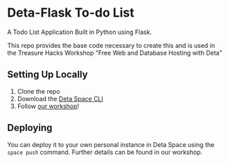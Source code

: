# Deta-Flask To-do List

A Todo List Application Built in Python using Flask.

This repo provides the base code necessary to create this and is used in the Treasure Hacks Workshop "Free Web and Database Hosting with Deta"

## Setting Up Locally

1. Clone the repo
2. Download the [Deta Space CLI](https://deta.space/docs/en/build/fundamentals/space-cli/)
3. Follow [our workshop](https://www.youtube.com/watch?v=RXBdKfhuyoI&t=2063s)!

## Deploying

You can deploy it to your own personal instance in Deta Space using the `space push` command. Further details can be found in our workshop.
